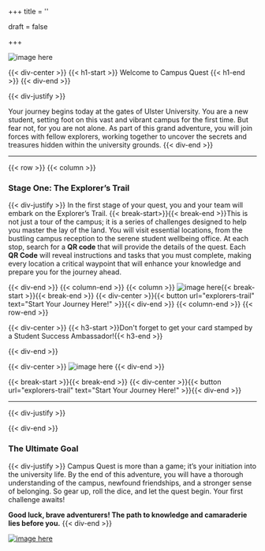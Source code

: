 +++
title = ''

draft = false

+++


![image here](images/header.png#center)


{{< div-center >}} {{< h1-start >}} Welcome to Campus Quest {{< h1-end >}} {{< div-end >}}

{{< div-justify >}}

 Your journey begins today at the gates of Ulster University. You are a new student, setting foot on this vast and vibrant campus for the first time. But fear not, for you are not alone. As part of this grand adventure, you will join forces with fellow explorers, working together to uncover the secrets and treasures hidden within the university grounds.
{{< div-end >}}
___
{{< row >}}
{{< column >}}

### Stage One: The Explorer’s Trail

{{< div-justify >}}
In the first stage of your quest, you and your team will embark on the Explorer’s Trail.  {{< break-start>}}{{< break-end >}}This is not just a tour of the campus; it is a series of challenges designed to help you master the lay of the land. You will visit essential locations, from the bustling campus reception to the serene student wellbeing office. At each stop, search for a **QR code** that will provide the details of the quest. Each **QR Code** will reveal instructions and tasks that you must complete, making every location a critical waypoint that will enhance your knowledge and prepare you for the journey ahead.

{{< div-end >}}
{{< column-end >}}
{{< column >}}
![image here](images/campus-quest-start.png#center){{< break-start >}}{{< break-end >}}
{{< div-center >}}{{< button url="explorers-trail" text="Start Your Journey Here!" >}}{{< div-end >}}
{{< column-end >}}
{{< row-end >}}

{{< div-center >}}
{{< h3-start >}}Don't forget to get your card stamped by a Student Success Ambassador!{{< h3-end >}}

{{< div-end >}}

{{< div-center >}}
![image here](images/stamp-card.png#center)
{{< div-end >}}


{{< break-start >}}{{< break-end >}}
{{< div-center >}}{{< button url="explorers-trail" text="Start Your Journey Here!" >}}{{< div-end >}}
___


[comment]: # (### Stage Two: Team Odyssey)
{{< div-justify >}}

[comment]: # (After conquering the Explorer’s Trail, you will advance to the Team Odyssey. This stage focuses on forging strong bonds with your teammates. Through a series of collaborative challenges, you will learn more about each other, develop your teamwork skills, and build a support network that will be invaluable throughout your university life.)

[comment]: # (From guessing games and creative drawing exercises to sharing personal stories and uncovering fun facts, the Team Odyssey is designed to deepen your connections and foster a sense of community. Success in these quests is not just about completing tasks but about understanding and appreciating the diverse talents and backgrounds of your peers.)
{{< div-end >}}

[comment]: # (___)
### The Ultimate Goal
{{< div-justify >}}
Campus Quest is more than a game; it’s your initiation into the university life. By the end of this adventure, you will have a thorough understanding of the campus, newfound friendships, and a stronger sense of belonging. So gear up, roll the dice, and let the quest begin. Your first challenge awaits!

**Good luck, brave adventurers! The path to knowledge and camaraderie lies before you.**
{{< div-end >}}

[![image here](images/lost-icon.png#center)](lost)